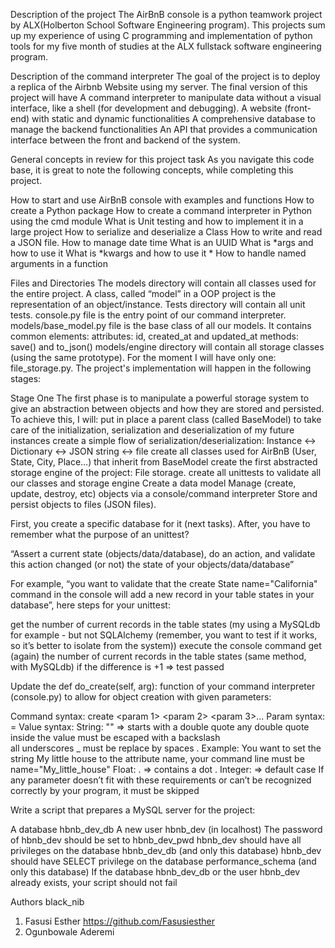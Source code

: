Description of the project
The AirBnB console is a python teamwork project by ALX(Holberton School Software Engineering program). This projects sum up my experience of using C programming and implementation of python tools for my five month of studies at the ALX fullstack software engineering program.

Description of the command interpreter
The goal of the project is to deploy a replica of the Airbnb Website using my server. The final version of this project will have A command interpreter to manipulate data without a visual interface, like a shell (for development and debugging). A website (front-end) with static and dynamic functionalities A comprehensive database to manage the backend functionalities An API that provides a communication interface between the front and backend of the system.

General concepts in review for this project task
As you navigate this code base, it is great to note the following concepts, while completing this project.

How to start and use AirBnB console with examples and functions
How to create a Python package How to create a command interpreter in Python using the cmd module What is Unit testing and how to implement it in a large project How to serialize and deserialize a Class How to write and read a JSON file. How to manage date time What is an UUID What is *args and how to use it What is *kwargs and how to use it * How to handle named arguments in a function

Files and Directories
The models directory will contain all classes used for the entire project. A class, called “model” in a OOP project is the representation of an object/instance. Tests directory will contain all unit tests. console.py file is the entry point of our command interpreter. models/base_model.py file is the base class of all our models. It contains common elements: attributes: id, created_at and updated_at methods: save() and to_json() models/engine directory will contain all storage classes (using the same prototype). For the moment I will have only one: file_storage.py. The project's implementation will happen in the following stages:

Stage One
The first phase is to manipulate a powerful storage system to give an abstraction between objects and how they are stored and persisted. To achieve this, I will: put in place a parent class (called BaseModel) to take care of the initialization, serialization and deserialization of my future instances create a simple flow of serialization/deserialization: Instance <-> Dictionary <-> JSON string <-> file create all classes used for AirBnB (User, State, City, Place…) that inherit from BaseModel create the first abstracted storage engine of the project: File storage. create all unittests to validate all our classes and storage engine Create a data model Manage (create, update, destroy, etc) objects via a console/command interpreter Store and persist objects to files (JSON files).

First, you create a specific database for it (next tasks). After, you have to remember what the purpose of an unittest?

“Assert a current state (objects/data/database), do an action, and validate this action changed (or not) the state of your objects/data/database”

For example, “you want to validate that the create State name="California" command in the console will add a new record in your table states in your database”, here steps for your unittest:

get the number of current records in the table states (my using a MySQLdb for example - but not SQLAlchemy (remember, you want to test if it works, so it’s better to isolate from the system))
execute the console command
get (again) the number of current records in the table states (same method, with MySQLdb)
if the difference is +1 => test passed

Update the def do_create(self, arg): function of your command interpreter (console.py) to allow for object creation with given parameters:

Command syntax: create <Class name> <param 1> <param 2> <param 3>...
Param syntax: <key name>=<value>
Value syntax:
String: "<value>" => starts with a double quote
any double quote inside the value must be escaped with a backslash \
all underscores _ must be replace by spaces . Example: You want to set the string My little house to the attribute name, your command line must be name="My_little_house"
Float: <unit>.<decimal> => contains a dot .
Integer: <number> => default case
If any parameter doesn’t fit with these requirements or can’t be recognized correctly by your program, it must be skipped

Write a script that prepares a MySQL server for the project:

A database hbnb_dev_db
A new user hbnb_dev (in localhost)
The password of hbnb_dev should be set to hbnb_dev_pwd
hbnb_dev should have all privileges on the database hbnb_dev_db (and only this database)
hbnb_dev should have SELECT privilege on the database performance_schema (and only this database)
If the database hbnb_dev_db or the user hbnb_dev already exists, your script should not fail

Authors black_nib
1. Fasusi Esther https://github.com/Fasusiesther
2. Ogunbowale Aderemi
